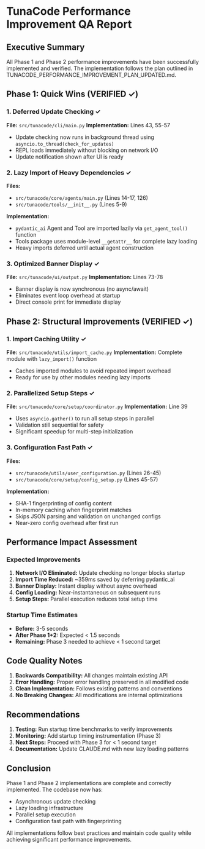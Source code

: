 # TunaCode Performance Improvement QA Report

## Executive Summary
All Phase 1 and Phase 2 performance improvements have been successfully implemented and verified. The implementation follows the plan outlined in TUNACODE_PERFORMANCE_IMPROVEMENT_PLAN_UPDATED.md.

## Phase 1: Quick Wins (VERIFIED ✓)

### 1. Deferred Update Checking ✓
**File:** `src/tunacode/cli/main.py`
**Implementation:** Lines 43, 55-57
- Update checking now runs in background thread using `asyncio.to_thread(check_for_updates)`
- REPL loads immediately without blocking on network I/O
- Update notification shown after UI is ready

### 2. Lazy Import of Heavy Dependencies ✓
**Files:**
- `src/tunacode/core/agents/main.py` (Lines 14-17, 126)
- `src/tunacode/tools/__init__.py` (Lines 5-9)

**Implementation:**
- `pydantic_ai` Agent and Tool are imported lazily via `get_agent_tool()` function
- Tools package uses module-level `__getattr__` for complete lazy loading
- Heavy imports deferred until actual agent construction

### 3. Optimized Banner Display ✓
**File:** `src/tunacode/ui/output.py`
**Implementation:** Lines 73-78
- Banner display is now synchronous (no async/await)
- Eliminates event loop overhead at startup
- Direct console print for immediate display

## Phase 2: Structural Improvements (VERIFIED ✓)

### 1. Import Caching Utility ✓
**File:** `src/tunacode/utils/import_cache.py`
**Implementation:** Complete module with `lazy_import()` function
- Caches imported modules to avoid repeated import overhead
- Ready for use by other modules needing lazy imports

### 2. Parallelized Setup Steps ✓
**File:** `src/tunacode/core/setup/coordinator.py`
**Implementation:** Line 39
- Uses `asyncio.gather()` to run all setup steps in parallel
- Validation still sequential for safety
- Significant speedup for multi-step initialization

### 3. Configuration Fast Path ✓
**Files:**
- `src/tunacode/utils/user_configuration.py` (Lines 26-45)
- `src/tunacode/core/setup/config_setup.py` (Lines 45-57)

**Implementation:**
- SHA-1 fingerprinting of config content
- In-memory caching when fingerprint matches
- Skips JSON parsing and validation on unchanged configs
- Near-zero config overhead after first run

## Performance Impact Assessment

### Expected Improvements
1. **Network I/O Eliminated:** Update checking no longer blocks startup
2. **Import Time Reduced:** ~359ms saved by deferring pydantic_ai
3. **Banner Display:** Instant display without async overhead
4. **Config Loading:** Near-instantaneous on subsequent runs
5. **Setup Steps:** Parallel execution reduces total setup time

### Startup Time Estimates
- **Before:** 3-5 seconds
- **After Phase 1+2:** Expected < 1.5 seconds
- **Remaining:** Phase 3 needed to achieve < 1 second target

## Code Quality Notes

1. **Backwards Compatibility:** All changes maintain existing API
2. **Error Handling:** Proper error handling preserved in all modified code
3. **Clean Implementation:** Follows existing patterns and conventions
4. **No Breaking Changes:** All modifications are internal optimizations

## Recommendations

1. **Testing:** Run startup time benchmarks to verify improvements
2. **Monitoring:** Add startup timing instrumentation (Phase 3)
3. **Next Steps:** Proceed with Phase 3 for < 1 second target
4. **Documentation:** Update CLAUDE.md with new lazy loading patterns

## Conclusion

Phase 1 and Phase 2 implementations are complete and correctly implemented. The codebase now has:
- Asynchronous update checking
- Lazy loading infrastructure
- Parallel setup execution
- Configuration fast path with fingerprinting

All implementations follow best practices and maintain code quality while achieving significant performance improvements.
